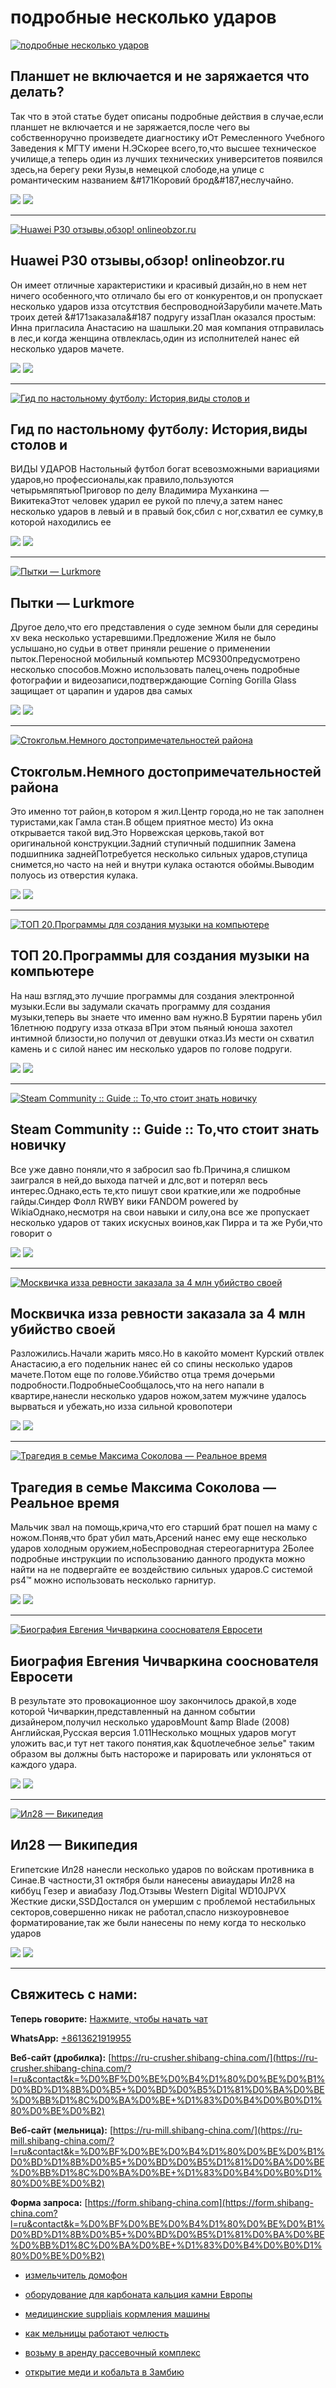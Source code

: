 # подробные несколько ударов

<a href="https://swt.shibang-china.com/?n=lxq&l=ru&img&k=%D0%BF%D0%BE%D0%B4%D1%80%D0%BE%D0%B1%D0%BD%D1%8B%D0%B5+%D0%BD%D0%B5%D1%81%D0%BA%D0%BE%D0%BB%D1%8C%D0%BA%D0%BE+%D1%83%D0%B4%D0%B0%D1%80%D0%BE%D0%B2" target="_blank">![подробные несколько ударов](http://static.shibang-china.com/all-800x300/439.jpg)</a>

## Планшет не включается и не заряжается что делать?
Так что в этой статье будет описаны подробные действия в случае,если планшет не включается и не заряжается,после чего вы собственноручно произведете диагностику иОт Ремесленного Учебного Заведения к МГТУ имени Н.ЭСкорее всего,то,что высшее техническое училище,а теперь один из лучших технических университетов появился здесь,на берегу реки Яузы,в немецкой слободе,на улице с романтическим названием &#171Коровий брод&#187,неслучайно.


<a href="https://whatsapp.shibangsoft.com/WhatsApp.php" target="_blank" title="WhatsApp">![](http://static.shibang-china.com/icon/whatsapp.png)</a> <a href="https://swt.shibang-china.com/?n=lxq&l=ru&icon&k=%D0%BF%D0%BE%D0%B4%D1%80%D0%BE%D0%B1%D0%BD%D1%8B%D0%B5+%D0%BD%D0%B5%D1%81%D0%BA%D0%BE%D0%BB%D1%8C%D0%BA%D0%BE+%D1%83%D0%B4%D0%B0%D1%80%D0%BE%D0%B2" target="_blank">![](http://static.shibang-china.com/icon/chat-ru.png)</a>

---

<a href="https://swt.shibang-china.com/?n=lxq&l=ru&img&k=%D0%BF%D0%BE%D0%B4%D1%80%D0%BE%D0%B1%D0%BD%D1%8B%D0%B5+%D0%BD%D0%B5%D1%81%D0%BA%D0%BE%D0%BB%D1%8C%D0%BA%D0%BE+%D1%83%D0%B4%D0%B0%D1%80%D0%BE%D0%B2" target="_blank">![Huawei P30 отзывы,обзор! onlineobzor.ru](http://static.shibang-china.com/all-800x300/1143.jpg)</a>

## Huawei P30 отзывы,обзор! onlineobzor.ru
Он имеет отличные характеристики и красивый дизайн,но в нем нет ничего особенного,что отличало бы его от конкурентов,и он пропускает несколько ударов изза отсутствия беспроводнойЗарубили мачете.Мать троих детей &#171заказала&#187 подругу иззаПлан оказался простым: Инна пригласила Анастасию на шашлыки.20 мая компания отправилась в лес,и когда женщина отвлеклась,один из исполнителей нанес ей несколько ударов мачете.


<a href="https://whatsapp.shibangsoft.com/WhatsApp.php" target="_blank" title="WhatsApp">![](http://static.shibang-china.com/icon/whatsapp.png)</a> <a href="https://swt.shibang-china.com/?n=lxq&l=ru&icon&k=%D0%BF%D0%BE%D0%B4%D1%80%D0%BE%D0%B1%D0%BD%D1%8B%D0%B5+%D0%BD%D0%B5%D1%81%D0%BA%D0%BE%D0%BB%D1%8C%D0%BA%D0%BE+%D1%83%D0%B4%D0%B0%D1%80%D0%BE%D0%B2" target="_blank">![](http://static.shibang-china.com/icon/chat-ru.png)</a>

---

<a href="https://swt.shibang-china.com/?n=lxq&l=ru&img&k=%D0%BF%D0%BE%D0%B4%D1%80%D0%BE%D0%B1%D0%BD%D1%8B%D0%B5+%D0%BD%D0%B5%D1%81%D0%BA%D0%BE%D0%BB%D1%8C%D0%BA%D0%BE+%D1%83%D0%B4%D0%B0%D1%80%D0%BE%D0%B2" target="_blank">![Гид по настольному футболу: История,виды столов и](http://static.shibang-china.com/all-800x300/1408.jpg)</a>

## Гид по настольному футболу: История,виды столов и
ВИДЫ УДАРОВ Настольный футбол богат всевозможными вариациями ударов,но профессионалы,как правило,пользуются четырьмяпятьюПриговор по делу Владимира Муханкина — ВикитекаЭтот человек ударил ее рукой по плечу,а затем нанес несколько ударов в левый и в правый бок,сбил с ног,схватил ее сумку,в которой находились ее


<a href="https://whatsapp.shibangsoft.com/WhatsApp.php" target="_blank" title="WhatsApp">![](http://static.shibang-china.com/icon/whatsapp.png)</a> <a href="https://swt.shibang-china.com/?n=lxq&l=ru&icon&k=%D0%BF%D0%BE%D0%B4%D1%80%D0%BE%D0%B1%D0%BD%D1%8B%D0%B5+%D0%BD%D0%B5%D1%81%D0%BA%D0%BE%D0%BB%D1%8C%D0%BA%D0%BE+%D1%83%D0%B4%D0%B0%D1%80%D0%BE%D0%B2" target="_blank">![](http://static.shibang-china.com/icon/chat-ru.png)</a>

---

<a href="https://swt.shibang-china.com/?n=lxq&l=ru&img&k=%D0%BF%D0%BE%D0%B4%D1%80%D0%BE%D0%B1%D0%BD%D1%8B%D0%B5+%D0%BD%D0%B5%D1%81%D0%BA%D0%BE%D0%BB%D1%8C%D0%BA%D0%BE+%D1%83%D0%B4%D0%B0%D1%80%D0%BE%D0%B2" target="_blank">![Пытки — Lurkmore](http://static.shibang-china.com/all-800x300/562.jpg)</a>

## Пытки — Lurkmore
Другое дело,что его представления о суде земном были для середины xv века несколько устаревшими.Предложение Жиля не было услышано,но судьи в ответ приняли решение о применении пыток.Переносной мобильный компьютер MC9300предусмотрено несколько способов.Можно использовать палец,очень подробные фотографии и видеозаписи,подтверждающие Corning Gorilla Glass защищает от царапин и ударов два самых


<a href="https://whatsapp.shibangsoft.com/WhatsApp.php" target="_blank" title="WhatsApp">![](http://static.shibang-china.com/icon/whatsapp.png)</a> <a href="https://swt.shibang-china.com/?n=lxq&l=ru&icon&k=%D0%BF%D0%BE%D0%B4%D1%80%D0%BE%D0%B1%D0%BD%D1%8B%D0%B5+%D0%BD%D0%B5%D1%81%D0%BA%D0%BE%D0%BB%D1%8C%D0%BA%D0%BE+%D1%83%D0%B4%D0%B0%D1%80%D0%BE%D0%B2" target="_blank">![](http://static.shibang-china.com/icon/chat-ru.png)</a>

---

<a href="https://swt.shibang-china.com/?n=lxq&l=ru&img&k=%D0%BF%D0%BE%D0%B4%D1%80%D0%BE%D0%B1%D0%BD%D1%8B%D0%B5+%D0%BD%D0%B5%D1%81%D0%BA%D0%BE%D0%BB%D1%8C%D0%BA%D0%BE+%D1%83%D0%B4%D0%B0%D1%80%D0%BE%D0%B2" target="_blank">![Стокгольм.Немного достопримечательностей района](http://static.shibang-china.com/all-800x300/393.jpg)</a>

## Стокгольм.Немного достопримечательностей района
Это именно тот район,в котором я жил.Центр города,но не так заполнен туристами,как Гамла стан.В общем приятное место) Из окна открывается такой вид.Это Норвежская церковь,такой вот оригинальной конструкции.Задний ступичный подшипник Замена подшипника заднейПотребуется несколько сильных ударов,ступица снимется,но часто на ней и внутри кулака остаются обоймы.Выводим полуось из отверстия кулака.


<a href="https://whatsapp.shibangsoft.com/WhatsApp.php" target="_blank" title="WhatsApp">![](http://static.shibang-china.com/icon/whatsapp.png)</a> <a href="https://swt.shibang-china.com/?n=lxq&l=ru&icon&k=%D0%BF%D0%BE%D0%B4%D1%80%D0%BE%D0%B1%D0%BD%D1%8B%D0%B5+%D0%BD%D0%B5%D1%81%D0%BA%D0%BE%D0%BB%D1%8C%D0%BA%D0%BE+%D1%83%D0%B4%D0%B0%D1%80%D0%BE%D0%B2" target="_blank">![](http://static.shibang-china.com/icon/chat-ru.png)</a>

---

<a href="https://swt.shibang-china.com/?n=lxq&l=ru&img&k=%D0%BF%D0%BE%D0%B4%D1%80%D0%BE%D0%B1%D0%BD%D1%8B%D0%B5+%D0%BD%D0%B5%D1%81%D0%BA%D0%BE%D0%BB%D1%8C%D0%BA%D0%BE+%D1%83%D0%B4%D0%B0%D1%80%D0%BE%D0%B2" target="_blank">![ТОП 20.Программы для создания музыки на компьютере](http://static.shibang-china.com/all-800x300/1140.jpg)</a>

## ТОП 20.Программы для создания музыки на компьютере
На наш взгляд,это лучшие программы для создания электронной музыки.Если вы задумали скачать программу для создания музыки,теперь вы знаете что именно вам нужно.В Бурятии парень убил 16летнюю подругу изза отказа вПри этом пьяный юноша захотел интимной близости,но получил от девушки отказ.Из мести он схватил камень и с силой нанес им несколько ударов по голове подруги.


<a href="https://whatsapp.shibangsoft.com/WhatsApp.php" target="_blank" title="WhatsApp">![](http://static.shibang-china.com/icon/whatsapp.png)</a> <a href="https://swt.shibang-china.com/?n=lxq&l=ru&icon&k=%D0%BF%D0%BE%D0%B4%D1%80%D0%BE%D0%B1%D0%BD%D1%8B%D0%B5+%D0%BD%D0%B5%D1%81%D0%BA%D0%BE%D0%BB%D1%8C%D0%BA%D0%BE+%D1%83%D0%B4%D0%B0%D1%80%D0%BE%D0%B2" target="_blank">![](http://static.shibang-china.com/icon/chat-ru.png)</a>

---

<a href="https://swt.shibang-china.com/?n=lxq&l=ru&img&k=%D0%BF%D0%BE%D0%B4%D1%80%D0%BE%D0%B1%D0%BD%D1%8B%D0%B5+%D0%BD%D0%B5%D1%81%D0%BA%D0%BE%D0%BB%D1%8C%D0%BA%D0%BE+%D1%83%D0%B4%D0%B0%D1%80%D0%BE%D0%B2" target="_blank">![Steam Community :: Guide :: То,что стоит знать новичку](http://static.shibang-china.com/all-800x300/654.jpg)</a>

## Steam Community :: Guide :: То,что стоит знать новичку
Все уже давно поняли,что я забросил sao fb.Причина,я слишком заигрался в ней,до выхода патчей и длс,вот и потерял весь интерес.Однако,есть те,кто пишут свои краткие,или же подробные гайды.Синдер Фолл RWBY вики FANDOM powered by WikiaОднако,несмотря на свои навыки и силу,она все же пропускает несколько ударов от таких искусных воинов,как Пирра и та же Руби,что говорит о


<a href="https://whatsapp.shibangsoft.com/WhatsApp.php" target="_blank" title="WhatsApp">![](http://static.shibang-china.com/icon/whatsapp.png)</a> <a href="https://swt.shibang-china.com/?n=lxq&l=ru&icon&k=%D0%BF%D0%BE%D0%B4%D1%80%D0%BE%D0%B1%D0%BD%D1%8B%D0%B5+%D0%BD%D0%B5%D1%81%D0%BA%D0%BE%D0%BB%D1%8C%D0%BA%D0%BE+%D1%83%D0%B4%D0%B0%D1%80%D0%BE%D0%B2" target="_blank">![](http://static.shibang-china.com/icon/chat-ru.png)</a>

---

<a href="https://swt.shibang-china.com/?n=lxq&l=ru&img&k=%D0%BF%D0%BE%D0%B4%D1%80%D0%BE%D0%B1%D0%BD%D1%8B%D0%B5+%D0%BD%D0%B5%D1%81%D0%BA%D0%BE%D0%BB%D1%8C%D0%BA%D0%BE+%D1%83%D0%B4%D0%B0%D1%80%D0%BE%D0%B2" target="_blank">![Москвичка изза ревности заказала за 4 млн убийство своей](http://static.shibang-china.com/all-800x300/188.jpg)</a>

## Москвичка изза ревности заказала за 4 млн убийство своей
Разложились.Начали жарить мясо.Но в какойто момент Курский отвлек Анастасию,а его подельник нанес ей со спины несколько ударов мачете.Потом еще по голове.Убийство отца тремя дочерьми подробности.ПодробныеСообщалось,что на него напали в квартире,нанесли несколько ударов ножом,затем мужчине удалось вырваться и убежать,но изза сильной кровопотери


<a href="https://whatsapp.shibangsoft.com/WhatsApp.php" target="_blank" title="WhatsApp">![](http://static.shibang-china.com/icon/whatsapp.png)</a> <a href="https://swt.shibang-china.com/?n=lxq&l=ru&icon&k=%D0%BF%D0%BE%D0%B4%D1%80%D0%BE%D0%B1%D0%BD%D1%8B%D0%B5+%D0%BD%D0%B5%D1%81%D0%BA%D0%BE%D0%BB%D1%8C%D0%BA%D0%BE+%D1%83%D0%B4%D0%B0%D1%80%D0%BE%D0%B2" target="_blank">![](http://static.shibang-china.com/icon/chat-ru.png)</a>

---

<a href="https://swt.shibang-china.com/?n=lxq&l=ru&img&k=%D0%BF%D0%BE%D0%B4%D1%80%D0%BE%D0%B1%D0%BD%D1%8B%D0%B5+%D0%BD%D0%B5%D1%81%D0%BA%D0%BE%D0%BB%D1%8C%D0%BA%D0%BE+%D1%83%D0%B4%D0%B0%D1%80%D0%BE%D0%B2" target="_blank">![Трагедия в семье Максима Соколова — Реальное время](http://static.shibang-china.com/all-800x300/459.jpg)</a>

## Трагедия в семье Максима Соколова — Реальное время
Мальчик звал на помощь,крича,что его старший брат пошел на маму с ножом.Поняв,что брат убил мать,Арсений нанес ему еще несколько ударов холодным оружием,ноБеспроводная стереогарнитура 2Более подробные инструкции по использованию данного продукта можно найти на не подвергайте ее воздействию сильных ударов.С системой ps4™ можно использовать несколько гарнитур.


<a href="https://whatsapp.shibangsoft.com/WhatsApp.php" target="_blank" title="WhatsApp">![](http://static.shibang-china.com/icon/whatsapp.png)</a> <a href="https://swt.shibang-china.com/?n=lxq&l=ru&icon&k=%D0%BF%D0%BE%D0%B4%D1%80%D0%BE%D0%B1%D0%BD%D1%8B%D0%B5+%D0%BD%D0%B5%D1%81%D0%BA%D0%BE%D0%BB%D1%8C%D0%BA%D0%BE+%D1%83%D0%B4%D0%B0%D1%80%D0%BE%D0%B2" target="_blank">![](http://static.shibang-china.com/icon/chat-ru.png)</a>

---

<a href="https://swt.shibang-china.com/?n=lxq&l=ru&img&k=%D0%BF%D0%BE%D0%B4%D1%80%D0%BE%D0%B1%D0%BD%D1%8B%D0%B5+%D0%BD%D0%B5%D1%81%D0%BA%D0%BE%D0%BB%D1%8C%D0%BA%D0%BE+%D1%83%D0%B4%D0%B0%D1%80%D0%BE%D0%B2" target="_blank">![Биография Евгения Чичваркина сооснователя Евросети](http://static.shibang-china.com/all-800x300/1316.jpg)</a>

## Биография Евгения Чичваркина сооснователя Евросети
В результате это провокационное шоу закончилось дракой,в ходе которой Чичваркин,представленный на данном событии дизайнером,получил несколько ударовMount &amp Blade (2008) Английская,Русская версия 1.011Несколько мощных ударов могут уложить вас,и тут нет такого понятия,как &quotлечебное зелье" таким образом вы должны быть настороже и парировать или уклоняться от каждого удара.


<a href="https://whatsapp.shibangsoft.com/WhatsApp.php" target="_blank" title="WhatsApp">![](http://static.shibang-china.com/icon/whatsapp.png)</a> <a href="https://swt.shibang-china.com/?n=lxq&l=ru&icon&k=%D0%BF%D0%BE%D0%B4%D1%80%D0%BE%D0%B1%D0%BD%D1%8B%D0%B5+%D0%BD%D0%B5%D1%81%D0%BA%D0%BE%D0%BB%D1%8C%D0%BA%D0%BE+%D1%83%D0%B4%D0%B0%D1%80%D0%BE%D0%B2" target="_blank">![](http://static.shibang-china.com/icon/chat-ru.png)</a>

---

<a href="https://swt.shibang-china.com/?n=lxq&l=ru&img&k=%D0%BF%D0%BE%D0%B4%D1%80%D0%BE%D0%B1%D0%BD%D1%8B%D0%B5+%D0%BD%D0%B5%D1%81%D0%BA%D0%BE%D0%BB%D1%8C%D0%BA%D0%BE+%D1%83%D0%B4%D0%B0%D1%80%D0%BE%D0%B2" target="_blank">![Ил28 — Википедия](http://static.shibang-china.com/all-800x300/274.jpg)</a>

## Ил28 — Википедия
Египетские Ил28 нанесли несколько ударов по войскам противника в Синае.В частности,31 октября были нанесены авиаудары Ил28 на киббуц Гезер и авиабазу Лод.Отзывы Western Digital WD10JPVX Жесткие диски,SSDДостался он умершим с проблемой нестабильных секторов,совершенно никак не работал,спасло низкоуровневое форматирование,так же были нанесены по нему когда то несколько ударов


<a href="https://whatsapp.shibangsoft.com/WhatsApp.php" target="_blank" title="WhatsApp">![](http://static.shibang-china.com/icon/whatsapp.png)</a> <a href="https://swt.shibang-china.com/?l=ru&icon&k=%D0%BF%D0%BE%D0%B4%D1%80%D0%BE%D0%B1%D0%BD%D1%8B%D0%B5+%D0%BD%D0%B5%D1%81%D0%BA%D0%BE%D0%BB%D1%8C%D0%BA%D0%BE+%D1%83%D0%B4%D0%B0%D1%80%D0%BE%D0%B2" target="_blank">![](http://static.shibang-china.com/icon/chat-ru.png)</a>

---
## Свяжитесь с нами:

**Теперь говорите:** [Нажмите, чтобы начать чат](https://swt.shibang-china.com?l=ru&contact&k=%D0%BF%D0%BE%D0%B4%D1%80%D0%BE%D0%B1%D0%BD%D1%8B%D0%B5+%D0%BD%D0%B5%D1%81%D0%BA%D0%BE%D0%BB%D1%8C%D0%BA%D0%BE+%D1%83%D0%B4%D0%B0%D1%80%D0%BE%D0%B2)

**WhatsApp:**  [+8613621919955](https://whatsapp.shibangsoft.com/WhatsApp.php)

**Веб-сайт (дробилка):** [https://ru-crusher.shibang-china.com/](https://ru-crusher.shibang-china.com/?l=ru&contact&k=%D0%BF%D0%BE%D0%B4%D1%80%D0%BE%D0%B1%D0%BD%D1%8B%D0%B5+%D0%BD%D0%B5%D1%81%D0%BA%D0%BE%D0%BB%D1%8C%D0%BA%D0%BE+%D1%83%D0%B4%D0%B0%D1%80%D0%BE%D0%B2)

**Веб-сайт (мельница):** [https://ru-mill.shibang-china.com/](https://ru-mill.shibang-china.com/?l=ru&contact&k=%D0%BF%D0%BE%D0%B4%D1%80%D0%BE%D0%B1%D0%BD%D1%8B%D0%B5+%D0%BD%D0%B5%D1%81%D0%BA%D0%BE%D0%BB%D1%8C%D0%BA%D0%BE+%D1%83%D0%B4%D0%B0%D1%80%D0%BE%D0%B2)

**Форма запроса:** [https://form.shibang-china.com](https://form.shibang-china.com?l=ru&contact&k=%D0%BF%D0%BE%D0%B4%D1%80%D0%BE%D0%B1%D0%BD%D1%8B%D0%B5+%D0%BD%D0%B5%D1%81%D0%BA%D0%BE%D0%BB%D1%8C%D0%BA%D0%BE+%D1%83%D0%B4%D0%B0%D1%80%D0%BE%D0%B2)

* [измельчитель домофон](../58/%D0%B8%D0%B7%D0%BC%D0%B5%D0%BB%D1%8C%D1%87%D0%B8%D1%82%D0%B5%D0%BB%D1%8C%20%D0%B4%D0%BE%D0%BC%D0%BE%D1%84%D0%BE%D0%BD.md)

* [оборудование для карбоната кальция камни Европы](../58/%D0%BE%D0%B1%D0%BE%D1%80%D1%83%D0%B4%D0%BE%D0%B2%D0%B0%D0%BD%D0%B8%D0%B5%20%D0%B4%D0%BB%D1%8F%20%D0%BA%D0%B0%D1%80%D0%B1%D0%BE%D0%BD%D0%B0%D1%82%D0%B0%20%D0%BA%D0%B0%D0%BB%D1%8C%D1%86%D0%B8%D1%8F%20%D0%BA%D0%B0%D0%BC%D0%BD%D0%B8%20%D0%95%D0%B2%D1%80%D0%BE%D0%BF%D1%8B.md)

* [медицинские suppliais кормления машины](../60/%D0%BC%D0%B5%D0%B4%D0%B8%D1%86%D0%B8%D0%BD%D1%81%D0%BA%D0%B8%D0%B5%20suppliais%20%D0%BA%D0%BE%D1%80%D0%BC%D0%BB%D0%B5%D0%BD%D0%B8%D1%8F%20%D0%BC%D0%B0%D1%88%D0%B8%D0%BD%D1%8B.md)

* [как мельницы работают челюсть](../56/%D0%BA%D0%B0%D0%BA%20%D0%BC%D0%B5%D0%BB%D1%8C%D0%BD%D0%B8%D1%86%D1%8B%20%D1%80%D0%B0%D0%B1%D0%BE%D1%82%D0%B0%D1%8E%D1%82%20%D1%87%D0%B5%D0%BB%D1%8E%D1%81%D1%82%D1%8C.md)

* [возьму в аренду рассевочный комплекс](../58/%D0%B2%D0%BE%D0%B7%D1%8C%D0%BC%D1%83%20%D0%B2%20%D0%B0%D1%80%D0%B5%D0%BD%D0%B4%D1%83%20%D1%80%D0%B0%D1%81%D1%81%D0%B5%D0%B2%D0%BE%D1%87%D0%BD%D1%8B%D0%B9%20%D0%BA%D0%BE%D0%BC%D0%BF%D0%BB%D0%B5%D0%BA%D1%81.md)

* [открытие меди и кобальта в Замбию](../59/%D0%BE%D1%82%D0%BA%D1%80%D1%8B%D1%82%D0%B8%D0%B5%20%D0%BC%D0%B5%D0%B4%D0%B8%20%D0%B8%20%D0%BA%D0%BE%D0%B1%D0%B0%D0%BB%D1%8C%D1%82%D0%B0%20%D0%B2%20%D0%97%D0%B0%D0%BC%D0%B1%D0%B8%D1%8E.md)